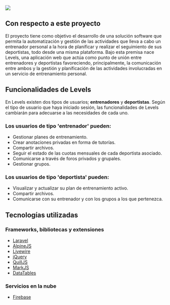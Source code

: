 <img src="https://live.staticflickr.com/65535/50918751263_902efdb8d6_k.jpg">

## Con respecto a este proyecto

El proyecto tiene como objetivo el desarrollo de una solución software que permita la automatización y gestión de las actividades que lleva a cabo un entrenador personal a la hora de planificar y realizar el seguimiento de sus deportistas, todo desde una misma plataforma. Bajo esta premisa nace Levels, una aplicación web que actúa como punto de unión entre entrenadores y deportistas favoreciendo, principalmente, la comunicación entre ambos y la gestión y planificación de las actividades involucradas en un servicio de entrenamiento personal.


## Funcionalidades de Levels
En Levels existen dos tipos de usuarios; **entrenadores** y **deportistas**. Según el tipo de usuario que haya iniciado sesión, las funcionalidades de Levels cambiarán para adecuarse a las necesidades de cada uno.

### Los usuarios de tipo 'entrenador' pueden: 
- Gestionar planes de entrenamiento. 
- Crear anotaciones privadas en forma de tutorías.  
- Compartir archivos. 
- Seguir el estado de las cuotas mensuales de cada deportista asociado. 
- Comunicarse a través de foros privados y grupales. 
- Gestionar grupos. 

### Los usuarios de tipo 'deportista' pueden:
- Visualizar y actualizar su plan de entrenamiento activo.
- Compartir archivos. 
- Comunicarse con su entrenador y con los grupos a los que pertenezca. 

## Tecnologías utilizadas 
### Frameworks, bibliotecas y extensiones 
- [Laravel](https://laravel.com/) 
- [AlpineJS](https://github.com/alpinejs/alpine)
- [Livewire](https://laravel-livewire.com/)
- [jQuery](https://jquery.com/)
- [QuillJS](https://quilljs.com/)
- [MarkJS](https://markjs.io/)
- [DataTables](https://datatables.net/)

### Servicios en la nube 
- [Firebase](https://firebase.google.com/)

